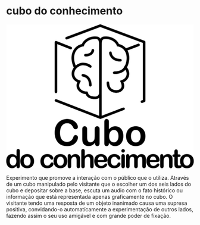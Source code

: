 # cubo do conhecimento
![alt text](LogoCuboDoConhecimento.png)

Experimento que promove a interação com o público que o utiliza.
Através de um cubo manipulado pelo visitante que o escolher um dos seis lados do cubo e depositar sobre a base, escuta um audio com o fato histórico ou informação que está representada apenas graficamente no cubo.
O visitante tendo uma resposta de um objeto inanimado causa uma supresa positiva, convidando-o automatícamente a experimentação de outros lados, fazendo assim o seu uso amigável e com grande poder de fixação.
